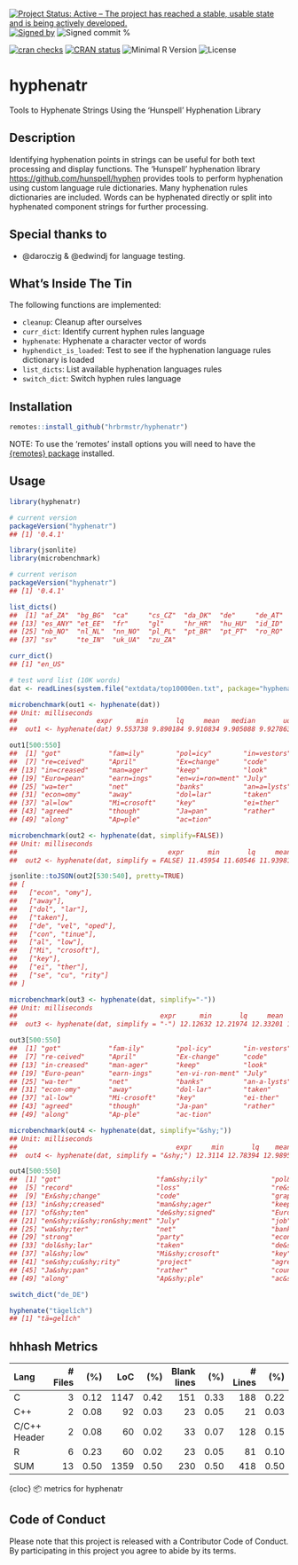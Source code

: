 
[![Project Status: Active – The project has reached a stable, usable
state and is being actively
developed.](https://www.repostatus.org/badges/latest/active.svg)](https://www.repostatus.org/#active)
[![Signed
by](https://img.shields.io/badge/Keybase-Verified-brightgreen.svg)](https://keybase.io/hrbrmstr)
![Signed commit
%](https://img.shields.io/badge/Signed_Commits-0%25-lightgrey.svg)

[![cran
checks](https://cranchecks.info/badges/worst/hyphenatr.png)](https://cranchecks.info/pkgs/hyphenatr)
[![CRAN
status](https://www.r-pkg.org/badges/version/hyphenatr.png)](https://www.r-pkg.org/pkg/hyphenatr)
![Minimal R
Version](https://img.shields.io/badge/R%3E%3D-3.1.0-blue.svg)
![License](https://img.shields.io/badge/License-GPL-3%20+%20file%20LICENSE-blue.svg)

# hyphenatr

Tools to Hyphenate Strings Using the ‘Hunspell’ Hyphenation Library

## Description

Identifying hyphenation points in strings can be useful for both text
processing and display functions. The ‘Hunspell’ hyphenation library
<https://github.com/hunspell/hyphen> provides tools to perform
hyphenation using custom language rule dictionaries. Many hyphenation
rules dictionaries are included. Words can be hyphenated directly or
split into hyphenated component strings for further processing.

## Special thanks to

- @daroczig & @edwindj for language testing.

## What’s Inside The Tin

The following functions are implemented:

- `cleanup`: Cleanup after ourselves
- `curr_dict`: Identify current hyphen rules language
- `hyphenate`: Hyphenate a character vector of words
- `hyphendict_is_loaded`: Test to see if the hyphenation language rules
  dictionary is loaded
- `list_dicts`: List available hyphenation languages rules
- `switch_dict`: Switch hyphen rules language

## Installation

``` r
remotes::install_github("hrbrmstr/hyphenatr")
```

NOTE: To use the ‘remotes’ install options you will need to have the
[{remotes} package](https://github.com/r-lib/remotes) installed.

## Usage

``` r
library(hyphenatr)

# current version
packageVersion("hyphenatr")
## [1] '0.4.1'
```

``` r
library(jsonlite)
library(microbenchmark)

# current verison
packageVersion("hyphenatr")
## [1] '0.4.1'

list_dicts()
##  [1] "af_ZA"  "bg_BG"  "ca"     "cs_CZ"  "da_DK"  "de"     "de_AT"  "de_CH"  "de_DE"  "el_GR"  "en_GB"  "en_US" 
## [13] "es_ANY" "et_EE"  "fr"     "gl"     "hr_HR"  "hu_HU"  "id_ID"  "is"     "it_IT"  "lt"     "lt_LT"  "lv_LV" 
## [25] "nb_NO"  "nl_NL"  "nn_NO"  "pl_PL"  "pt_BR"  "pt_PT"  "ro_RO"  "ru_RU"  "sh"     "sk_SK"  "sl_SI"  "sr"    
## [37] "sv"     "te_IN"  "uk_UA"  "zu_ZA"

curr_dict()
## [1] "en_US"

# test word list (10K words)
dat <- readLines(system.file("extdata/top10000en.txt", package="hyphenatr"))

microbenchmark(out1 <- hyphenate(dat))
## Unit: milliseconds
##                    expr      min       lq     mean   median       uq      max neval
##  out1 <- hyphenate(dat) 9.553738 9.890184 9.910834 9.905088 9.927863 10.92806   100

out1[500:550]
##  [1] "got"            "fam=ily"        "pol=icy"        "in=vestors"     "record"         "loss"          
##  [7] "re=ceived"      "April"          "Ex=change"      "code"           "graph=ics"      "agency"        
## [13] "in=creased"     "man=ager"       "keep"           "look"           "of=ten"         "de=signed"     
## [19] "Euro=pean"      "earn=ings"      "en=vi=ron=ment" "July"           "job"            "third"         
## [25] "wa=ter"         "net"            "banks"          "an=a=lysts"     "strong"         "party"         
## [31] "econ=omy"       "away"           "dol=lar"        "taken"          "de=vel=oped"    "con=tinue"     
## [37] "al=low"         "Mi=crosoft"     "key"            "ei=ther"        "se=cu=rity"     "project"       
## [43] "agreed"         "though"         "Ja=pan"         "rather"         "coun=tries"     "plant"         
## [49] "along"          "Ap=ple"         "ac=tion"

microbenchmark(out2 <- hyphenate(dat, simplify=FALSE))
## Unit: milliseconds
##                                      expr      min       lq     mean   median     uq      max neval
##  out2 <- hyphenate(dat, simplify = FALSE) 11.45954 11.60546 11.93981 12.06023 12.146 13.68338   100

jsonlite::toJSON(out2[530:540], pretty=TRUE)
## [
##   ["econ", "omy"],
##   ["away"],
##   ["dol", "lar"],
##   ["taken"],
##   ["de", "vel", "oped"],
##   ["con", "tinue"],
##   ["al", "low"],
##   ["Mi", "crosoft"],
##   ["key"],
##   ["ei", "ther"],
##   ["se", "cu", "rity"]
## ]

microbenchmark(out3 <- hyphenate(dat, simplify="-"))
## Unit: milliseconds
##                                    expr      min       lq     mean   median       uq      max neval
##  out3 <- hyphenate(dat, simplify = "-") 12.12632 12.21974 12.33201 12.28194 12.34863 13.34341   100

out3[500:550]
##  [1] "got"            "fam-ily"        "pol-icy"        "in-vestors"     "record"         "loss"          
##  [7] "re-ceived"      "April"          "Ex-change"      "code"           "graph-ics"      "agency"        
## [13] "in-creased"     "man-ager"       "keep"           "look"           "of-ten"         "de-signed"     
## [19] "Euro-pean"      "earn-ings"      "en-vi-ron-ment" "July"           "job"            "third"         
## [25] "wa-ter"         "net"            "banks"          "an-a-lysts"     "strong"         "party"         
## [31] "econ-omy"       "away"           "dol-lar"        "taken"          "de-vel-oped"    "con-tinue"     
## [37] "al-low"         "Mi-crosoft"     "key"            "ei-ther"        "se-cu-rity"     "project"       
## [43] "agreed"         "though"         "Ja-pan"         "rather"         "coun-tries"     "plant"         
## [49] "along"          "Ap-ple"         "ac-tion"

microbenchmark(out4 <- hyphenate(dat, simplify="&shy;"))
## Unit: milliseconds
##                                        expr     min       lq    mean   median       uq      max neval
##  out4 <- hyphenate(dat, simplify = "&shy;") 12.3114 12.78394 12.9895 12.96935 13.05192 14.70904   100

out4[500:550]
##  [1] "got"                        "fam&shy;ily"                "pol&shy;icy"                "in&shy;vestors"            
##  [5] "record"                     "loss"                       "re&shy;ceived"              "April"                     
##  [9] "Ex&shy;change"              "code"                       "graph&shy;ics"              "agency"                    
## [13] "in&shy;creased"             "man&shy;ager"               "keep"                       "look"                      
## [17] "of&shy;ten"                 "de&shy;signed"              "Euro&shy;pean"              "earn&shy;ings"             
## [21] "en&shy;vi&shy;ron&shy;ment" "July"                       "job"                        "third"                     
## [25] "wa&shy;ter"                 "net"                        "banks"                      "an&shy;a&shy;lysts"        
## [29] "strong"                     "party"                      "econ&shy;omy"               "away"                      
## [33] "dol&shy;lar"                "taken"                      "de&shy;vel&shy;oped"        "con&shy;tinue"             
## [37] "al&shy;low"                 "Mi&shy;crosoft"             "key"                        "ei&shy;ther"               
## [41] "se&shy;cu&shy;rity"         "project"                    "agreed"                     "though"                    
## [45] "Ja&shy;pan"                 "rather"                     "coun&shy;tries"             "plant"                     
## [49] "along"                      "Ap&shy;ple"                 "ac&shy;tion"

switch_dict("de_DE")

hyphenate("tägelîch")
## [1] "tä=gelîch"
```

## hhhash Metrics

| Lang         | \# Files |  (%) |  LoC |  (%) | Blank lines |  (%) | \# Lines |  (%) |
|:-------------|---------:|-----:|-----:|-----:|------------:|-----:|---------:|-----:|
| C            |        3 | 0.12 | 1147 | 0.42 |         151 | 0.33 |      188 | 0.22 |
| C++          |        2 | 0.08 |   92 | 0.03 |          23 | 0.05 |       21 | 0.03 |
| C/C++ Header |        2 | 0.08 |   60 | 0.02 |          33 | 0.07 |      128 | 0.15 |
| R            |        6 | 0.23 |   60 | 0.02 |          23 | 0.05 |       81 | 0.10 |
| SUM          |       13 | 0.50 | 1359 | 0.50 |         230 | 0.50 |      418 | 0.50 |

{cloc} 📦 metrics for hyphenatr

## Code of Conduct

Please note that this project is released with a Contributor Code of
Conduct. By participating in this project you agree to abide by its
terms.
